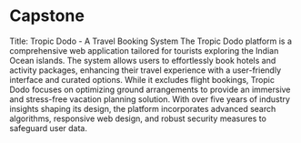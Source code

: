 # Capstone
Title: Tropic Dodo - A Travel Booking System
The Tropic Dodo platform is a comprehensive web application tailored for tourists exploring the Indian Ocean islands. The system allows users to effortlessly book hotels and activity packages, enhancing their travel experience with a user-friendly interface and curated options. While it excludes flight bookings, Tropic Dodo focuses on optimizing ground arrangements to provide an immersive and stress-free vacation planning solution. With over five years of industry insights shaping its design, the platform incorporates advanced search algorithms, responsive web design, and robust security measures to safeguard user data.


